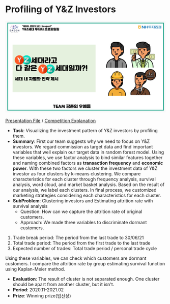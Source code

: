 # Profiling of Y\&Z Investors

![](<../.gitbook/assets/image (78).png>)

[Presentation File](https://statkwon.github.io/projects/nh/) / [Competition Explanation](https://dacon.io/competitions/official/235663/overview/description)

* **Task**: Visualizing the investment pattern of Y\&Z investors by profiling them.
* **Summary**: First our team suggests why we need to focus on Y\&Z investors. We regard commission as target data and find important variables that well explain our target data in random forest model. Using these variables, we use factor analysis to bind similar features together and naming combined factors as **transaction frequency** and **economic** **power**. With these two factors we cluster the investment data of Y\&Z investor as four clusters by k-means clustering. We compare characteristics for each cluster through frequency analysis, survival analysis, word cloud, and market basket analysis. Based on the result of our analysis, we label each clusters. In final process, we customized marketing strategies considering each characteristics for each cluster.
* **SubProblem**: Clustering investors and Estimating attrition rate with survival analysis
  * Question: How can we capture the attrition rate of original customers.
  * Approach: We made three variables to discriminate dormant customers.

1. Trade break period: The period from the last trade to 30/06/21
2. Total trade period: The period from the first trade to the last trade
3. Expected number of trades: Total trade period / personal trade cycle

&#x20;Using these variables, we can check which customers are dormant customers. I compare the attrition rate by group estimating survival function using Kaplan-Meier method.

* **Evaluation**: The result of cluster is not separated enough. One cluster should be apart from another cluster, but it isn't.&#x20;
* **Period**: 2020.11-2021.02
* **Prize**: Winning prize(입선상)

